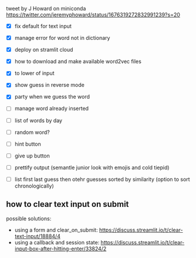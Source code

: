 tweet by J Howard on miniconda https://twitter.com/jeremyphoward/status/1676319272832991239?s=20

- [x] fix default for text input
- [x] manage error for word not in dictionary
- [x] deploy on stramlit cloud
- [x] how to download and make available word2vec files
- [x] to lower of input
- [x] show guess in reverse mode
- [x] party when we guess the word
- [ ] manage word already inserted
- [ ] list of words by day
- [ ] random word?
- [ ] hint button
- [ ] give up button
- [ ] prettify output (semantle junior look with emojis and cold tiepid)
- [ ] list first last guess then otehr guesses sorted by similarity (option to sort chronologically)


## how to clear text input on submit

possible solutions:
- using a form and clear_on_submit: https://discuss.streamlit.io/t/clear-text-input/18884/4
- using a callback and session state: https://discuss.streamlit.io/t/clear-input-box-after-hitting-enter/33824/2
